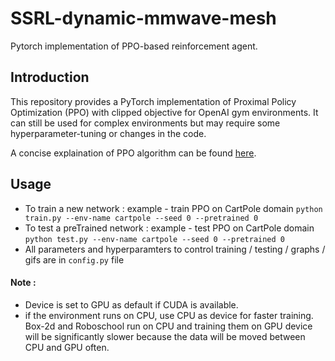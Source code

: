 # SSRL-dynamic-mmwave-mesh
Pytorch implementation of PPO-based reinforcement agent.

## Introduction

This repository provides a PyTorch implementation of Proximal Policy Optimization (PPO) with clipped objective for OpenAI gym environments. It can still be used for complex environments but may require some hyperparameter-tuning or changes in the code.

A concise explaination of PPO algorithm can be found [here](https://stackoverflow.com/questions/46422845/what-is-the-way-to-understand-proximal-policy-optimization-algorithm-in-rl).


## Usage

- To train a new network : example - train PPO on CartPole domain `python train.py --env-name cartpole --seed 0 --pretrained 0`
- To test a preTrained network : example - test PPO on CartPole domain `python test.py --env-name cartpole --seed 0 --pretrained 0`
- All parameters and hyperparamters to control training / testing / graphs / gifs are in `config.py` file


#### Note :
  - Device is set to GPU as default if CUDA is available.
  - if the environment runs on CPU, use CPU as device for faster training. Box-2d and Roboschool run on CPU and training them on GPU device will be significantly slower because the data will be moved between CPU and GPU often.
